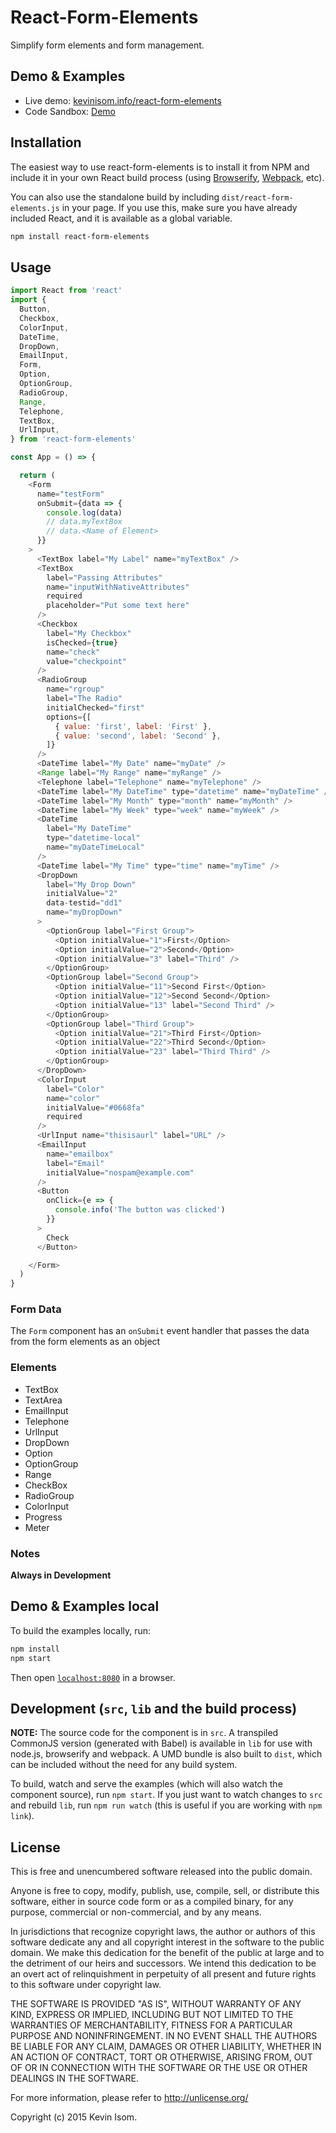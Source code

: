 # React-Form-Elements

Simplify form elements and form management.


## Demo & Examples

* Live demo: [kevinisom.info/react-form-elements](http://kevinisom.info/react-form-elements/)
* Code Sandbox: [Demo](https://codesandbox.io/s/ox8yvorvzq)

## Installation

The easiest way to use react-form-elements is to install it from NPM and include it in your own React build process (using [Browserify](http://browserify.org), [Webpack](http://webpack.github.io/), etc).

You can also use the standalone build by including `dist/react-form-elements.js` in your page. If you use this, make sure you have already included React, and it is available as a global variable.

```bash
npm install react-form-elements
```

## Usage

```js
import React from 'react'
import {
  Button,
  Checkbox,
  ColorInput,
  DateTime,
  DropDown,
  EmailInput,
  Form,
  Option,
  OptionGroup,
  RadioGroup,
  Range,
  Telephone,
  TextBox,
  UrlInput,
} from 'react-form-elements'

const App = () => {

  return (
    <Form
      name="testForm"
      onSubmit={data => {
        console.log(data)
        // data.myTextBox
        // data.<Name of Element>
      }}
    >
      <TextBox label="My Label" name="myTextBox" />
      <TextBox
        label="Passing Attributes"
        name="inputWithNativeAttributes"
        required
        placeholder="Put some text here"
      />
      <Checkbox
        label="My Checkbox"
        isChecked={true}
        name="check"
        value="checkpoint"
      />
      <RadioGroup
        name="rgroup"
        label="The Radio"
        initialChecked="first"
        options={[
          { value: 'first', label: 'First' },
          { value: 'second', label: 'Second' },
        ]}
      />
      <DateTime label="My Date" name="myDate" />
      <Range label="My Range" name="myRange" />
      <Telephone label="Telephone" name="myTelephone" />
      <DateTime label="My DateTime" type="datetime" name="myDateTime" />
      <DateTime label="My Month" type="month" name="myMonth" />
      <DateTime label="My Week" type="week" name="myWeek" />
      <DateTime
        label="My DateTime"
        type="datetime-local"
        name="myDateTimeLocal"
      />
      <DateTime label="My Time" type="time" name="myTime" />
      <DropDown
        label="My Drop Down"
        initialValue="2"
        data-testid="dd1"
        name="myDropDown"
      >
        <OptionGroup label="First Group">
          <Option initialValue="1">First</Option>
          <Option initialValue="2">Second</Option>
          <Option initialValue="3" label="Third" />
        </OptionGroup>
        <OptionGroup label="Second Group">
          <Option initialValue="11">Second First</Option>
          <Option initialValue="12">Second Second</Option>
          <Option initialValue="13" label="Second Third" />
        </OptionGroup>
        <OptionGroup label="Third Group">
          <Option initialValue="21">Third First</Option>
          <Option initialValue="22">Third Second</Option>
          <Option initialValue="23" label="Third Third" />
        </OptionGroup>
      </DropDown>
      <ColorInput
        label="Color"
        name="color"
        initialValue="#0668fa"
        required
      />
      <UrlInput name="thisisaurl" label="URL" />
      <EmailInput
        name="emailbox"
        label="Email"
        initialValue="nospam@example.com"
      />
      <Button
        onClick={e => {
          console.info('The button was clicked')
        }}
      >
        Check
      </Button>

    </Form>
  )
}
```
### Form Data

The `Form` component has an `onSubmit` event handler that passes the data from the form elements as an object

### Elements

* TextBox
* TextArea
* EmailInput
* Telephone
* UrlInput
* DropDown
* Option
* OptionGroup
* Range
* CheckBox
* RadioGroup
* ColorInput
* Progress
* Meter

### Notes

__Always in Development__

## Demo & Examples local

To build the examples locally, run:

```bash
npm install
npm start
```

Then open [`localhost:8080`](http://localhost:8080) in a browser.

## Development (`src`, `lib` and the build process)

**NOTE:** The source code for the component is in `src`. A transpiled CommonJS version (generated with Babel) is available in `lib` for use with node.js, browserify and webpack. A UMD bundle is also built to `dist`, which can be included without the need for any build system.

To build, watch and serve the examples (which will also watch the component source), run `npm start`. If you just want to watch changes to `src` and rebuild `lib`, run `npm run watch` (this is useful if you are working with `npm link`).

## License

This is free and unencumbered software released into the public domain.

Anyone is free to copy, modify, publish, use, compile, sell, or
distribute this software, either in source code form or as a compiled
binary, for any purpose, commercial or non-commercial, and by any
means.

In jurisdictions that recognize copyright laws, the author or authors
of this software dedicate any and all copyright interest in the
software to the public domain. We make this dedication for the benefit
of the public at large and to the detriment of our heirs and
successors. We intend this dedication to be an overt act of
relinquishment in perpetuity of all present and future rights to this
software under copyright law.

THE SOFTWARE IS PROVIDED "AS IS", WITHOUT WARRANTY OF ANY KIND,
EXPRESS OR IMPLIED, INCLUDING BUT NOT LIMITED TO THE WARRANTIES OF
MERCHANTABILITY, FITNESS FOR A PARTICULAR PURPOSE AND NONINFRINGEMENT.
IN NO EVENT SHALL THE AUTHORS BE LIABLE FOR ANY CLAIM, DAMAGES OR
OTHER LIABILITY, WHETHER IN AN ACTION OF CONTRACT, TORT OR OTHERWISE,
ARISING FROM, OUT OF OR IN CONNECTION WITH THE SOFTWARE OR THE USE OR
OTHER DEALINGS IN THE SOFTWARE.

For more information, please refer to <http://unlicense.org/>


Copyright (c) 2015 Kevin Isom.

